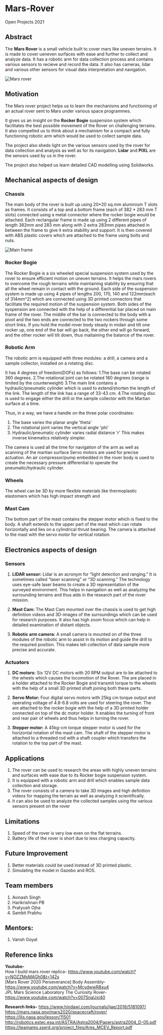 # Mars-Rover
Open Projects 2021

## Abstract
The **Mars Rover** is a small vehicle built to cover mars like uneven terrains. It is made to cover ueneven surfaces with ease and further to collect and analyze data. It has a robotic arm for data collection process and contains various sensors to recieve and record the data. It also has cameras, lidar and various other sensors for visual data interpretation and navigation.

![Mars rover](Images%20and%20Videos/Images/MarsRover.JPG)

## Motivation
The Mars rover project helps us to learn the mechanisms and functioning of an actual rover sent to Mars under various space programmes. 

It gives us an insight on the **Rocker Bogie** suspension system which facilitates the best possible movement of the Rover on challenging terrains. It also compelled us to think about a mechainism for a compact and fully functioning robotic arm which would be used to collect sample data.

The project also sheds light on the various sensors used by the rover for data collection and analysis as well as for its navigation. **Lidar** and **PIXL** are the senosrs used by us in the rover. 

The project also helped us learn detailed CAD modelling using Solidworks.

## Mechanical aspects of design
 
### Chassis
The main body of the rover is built up using 20*20 sq.mm aluminium T slots as frames. It consists of a top and a bottom frame (each of 382 * 283 mm T slots) connected using a metal connector where the rocker bogie would be attached. Each rectangular frame is made up using 2 different pipes of length 382mm and 283 mm along with 2 extra 283mm pipes attached in between the frame to give it extra stability and support. It is then covered with ABS plastic covers which are attached to the frame using bolts and nuts.


![Main frame](Images%20and%20Videos/Images/Chassis%20Mainframe.PNG)

### Rocker Bogie
The Rocker Bogie is a six wheeled special suspension system used by the rover to ensure efficient motion on uneven terrains. It helps the mars rovers to overcome the rough terrains while maintaining stability by ensuring that all the wheel remain in contact with the ground. Each side of the suspension system is made up using 4 pipes of lengths 200, 170, 140 and 122mm(each of 314mm^2) which are connected using 3D printed connectors that facilitate the required motion of the suspension system. Both sides of the syspension are connected with the help of a differential bar placed on main frame of the rover. The middle of the bar is connected to the body with a pivot and the two ends are connected to the two rockers through some short links. If you hold the model rover body steady in midair and tilt one rocker up, one end of the bar will go back, the other end will go forward, and the other rocker will tilt down, thus maitaining the balance of the rover. 

### Robotic Arm
The robotic arm is equipped with three modules: a drill, a camera and a sample collector, installed on a rotating disc.

It has 4 degrees of freedom(DOFs) as follows:
1.The base can be rotated 360 degrees.
2.The rotational joint can be rotated 180 degrees (range is limited by the counterweight)
3.The main link contains a hydraulic/pneumatic cylinder which is used to extend/shorten the length of the link. The length of the link has a range of 33-43 cm. 
4.The rotating disc is used to engage either the drill or the sample collector with the Martian surface at a time.

Thus, in a way, we have a handle on the three polar coordinates:
1. The base varies the planar angle 'theta'
2. The rotational joint varies the vertical angle 'phi'
3. Hydraulic/pneumatic cylinder varies radial distance 'r'
This makes inverse kinematics relatively simpler.
 
The camera is used all the time for navigation of the arm as well as scanning of the martian surface
Servo motors are used for precise actuation.
An air compressor/pump embedded in the rover body is used to create the necessary pressure differential to operate the pneumatic/hydraulic cylinder.

### Wheels
The wheel can be 3D by more flexible materials like thermoplastic elastomers which has high impact strength and


### Mast Cam
The bottom part of the mast contains the stepper motor which is fixed to the body. A shaft extends to the upper part of the mast which can rotate horizontally and lies on a cylindrical thrust bearing. The camera is attached to the mast with the servo motor for vertical rotation.


## Electronics aspects of design

### Sensors
1. **LIDAR sensor:**
Lidar is an acronym for “light detection and ranging.” It is sometimes called “laser scanning” or “3D scanning.” The technology uses eye-safe laser beams to create a 3D representation of the surveyed environment. This helps in navigation as well as analyzing the surrounding terrains and thus aids in the research part of the rover mission.

2. **Mast Cam:**
The Mast Cam mounted over the chassis is used to get high definition videos and 3D-images of the surroundings which can be used for research purposes. It also has high zoom focus which can help in detailed examination of distant objects.

3. **Robotic arm camera:**
A small camera is mounted on of the three modules of the robotic arm to assist in its motion and guide the drill to the required position. This makes teh collection of data sample more precise and accurate.

### Actuators
1. **DC motors:**
Six 12V DC motors with 20 RPM output are to be attached to the wheels which causes the locomotion of the Rover. The are placed in a holder attached to the Rocker Bogie and transmit torque to the wheels with the help of a small 3D printed shaft joining both these parts.

2. **Servo Motor:**
Four digital servo motors with 25kg cm torque output and operating voltage of 4.8-6.8 volts are used for steering the rover. The are attached to the rocker bogie with the help of a 3D printed holder connected on top of the dc motor holder. It enables the turning of front and rear pair of wheels and thus helps in turning the rover.

3. **Stepper motor:**
A 45kg-cm torque stepper motor is used for the horizontal rotation of the mast cam. The shaft of the stepper motor is attached to a threaded rod with a shaft coupler which transfers the rotation to the top part of the mast.

## Applications
1. The rover can be used to research the areas with highly uneven terrains and surfaces with ease due to its Rocker bogie suspension system.
2. It is equipped with a robotic arm and drill which enables sample data collection and storage.
3. The rover consists of a camera to take 3D images and high definition videos for mapping the terrain as well as analyzing it scientifically.
4. It can also be used to analyze the collected samples using the various sensors present on the rover

## Limitations
1. Speed of the rover is very low even on the flat terrains.
2. Battery life of the rover is short due to less charging capacity.

## Future Improvement
1. Better materials could be used instead of 3D printed plastic.  
2. Simulating the model in Gazebo and ROS.  


## Team members
1. Avinash Singh
2. Harikrishnan PB
3. Pratyush Ojha
4. Sambit Prabhu

## Mentors:
1. Vansh Goyal

## Reference links
**Youtube-**  
How I build mars rover replica- https://www.youtube.com/watch?v=NOZZMsMAGh0&t=142s  
[Mars Rover 2020 Perseverance] Body Assembly- https://www.youtube.com/watch?v=McydwwR8xu4  
JPL Mars Science Laboratory The Curiosity Rover- https://www.youtube.com/watch?v=007SnaUxi40  


**Research links-**
https://www.hindawi.com/journals/ijae/2016/5181097/  
https://mars.nasa.gov/mars2020/spacecraft/rover/  
https://llis.nasa.gov/lesson/11501  
http://robotics.estec.esa.int/ASTRA/Astra2004/Papers/astra2004_D-05.pdf  
https://teamares.sserd.org/project_files/Ares_MCEV_Report.pdf  


